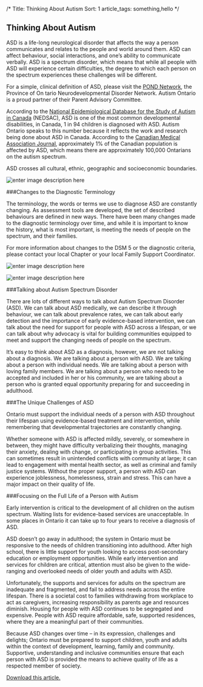/* 
Title: Thinking About Autism 
Sort: 1 
article_tags: something,hello 
*/

## **Thinking About Autism**
ASD is a life-long neurological disorder that affects the way a person communicates and relates to the people and world around them. ASD can affect behaviour, social interactions, and one’s ability to communicate verbally. ASD is a spectrum disorder, which means that while all people with ASD will experience certain difficulties, the degree to which each person on the spectrum experiences these challenges will be different.

For a simple, clinical definition of ASD, please visit the [POND Network](http://pond-network.ca/master-categories/autism-spectrum-disorder-asd/), the Province of On
tario Neurodevelopmental Disorder Network. Autism Ontario is a proud partner of their Parent Advisory Committee.

According to the [National Epidemiological Database for the Study of Autism in Canada](http://autismontario.novosolutions.net/default.asp?SID=&Lang=1&id=133&Lang=1&SID=) (NEDSAC), ASD is one of the most common developmental disabilities, in Canada, 1 in 94 children is diagnosed with ASD. Autism Ontario speaks to this number because it reflects the work and research being done about ASD in Canada. According to the [Canadian Medical Association Journal](www.autismontario.com/Client/ASO/AO.nsf/object/ASDReview2014/$file/ASD+-+Review+of+Evidence+Based+Practice4.pdf), approximately 1% of the Canadian population is affected by ASD, which means there are approximately 100,000 Ontarians on the autism spectrum.

ASD crosses all cultural, ethnic, geographic and socioeconomic boundaries.

![enter image description here](http://autismontario.novosolutions.net/admin/virtual/imgs/DSMEN.png)

###Changes to the Diagnostic Terminology

The terminology, the words or terms we use to diagnose ASD are constantly changing. As assessment tools are developed, the set of described behaviours are defined in new ways. There have been many changes made to the diagnostic terminology over time, and while it is important to know the history, what is most important, is meeting the needs of people on the spectrum, and their families.

For more information about changes to the DSM 5 or the diagnostic criteria, please contact your local Chapter or your local Family Support Coordinator. 

![enter image description here](http://autismontario.novosolutions.net/admin/virtual/imgs/Prism.png)

![enter image description here](http://autismontario.novosolutions.net/admin/virtual/imgs/Prism.png)

###Talking about Autism Spectrum Disorder

There are lots of different ways to talk about Autism Spectrum Disorder (ASD). We can talk about ASD medically, we can describe it through behaviour, we can talk about prevalence rates, we can talk about early detection and the importance of early evidence-based intervention, we can talk about the need for support for people with ASD across a lifespan, or we can talk about why advocacy is vital for building communities equipped to meet and support the changing needs of people on the spectrum.

It’s easy to think about ASD as a diagnosis, however, we are not talking about a diagnosis. We are talking about a person with ASD. We are talking about a person with individual needs. We are talking about a person with loving family members. We are talking about a person who needs to be accepted and included in her or his community, we are talking about a person who is granted equal opportunity preparing for and succeeding in adulthood. 

###The Unique Challenges of ASD

Ontario must support the individual needs of a person with ASD throughout their lifespan using evidence-based treatment and intervention, while remembering that developmental trajectories are constantly changing.

Whether someone with ASD is affected mildly, severely, or somewhere in between, they might have difficulty verbalizing their thoughts, managing their anxiety, dealing with change, or participating in group activities. This can sometimes result in unintended conflicts with community at large; it can lead to engagement with mental health sector, as well as criminal and family justice systems. Without the proper support, a person with ASD can experience joblessness, homelessness, strain and stress. This can have a major impact on their quality of life.

###Focusing on the Full Life of a Person with Autism

Early intervention is critical to the development of all children on the autism spectrum. Waiting lists for evidence-based services are unacceptable. In some places in Ontario it can take up to four years to receive a diagnosis of ASD.

ASD doesn’t go away in adulthood; the system in Ontario must be responsive to the needs of children transitioning into adulthood. After high school, there is little support for youth looking to access post-secondary education or employment opportunities. While early intervention and services for children are critical, attention must also be given to the wide-ranging and overlooked needs of older youth and adults with ASD.

Unfortunately, the supports and services for adults on the spectrum are inadequate and fragmented, and fail to address needs across the entire lifespan. There is a societal cost to families withdrawing from workplace to act as caregivers, increasing responsibility as parents age and resources diminish. Housing for people with ASD continues to be segregated and expensive. People with ASD require affordable, safe, supported residences, where they are a meaningful part of their communities.

Because ASD changes over time – in its expression, challenges and delights; Ontario must be prepared to support children, youth and adults within the context of development, learning, family and community. Supportive, understanding and inclusive communities ensure that each person with ASD is provided the means to achieve quality of life as a respected member of society. 

[Download this article.](http://autismontario.novosolutions.net/redirfile.asp?id=380&fstore=&SID=)
